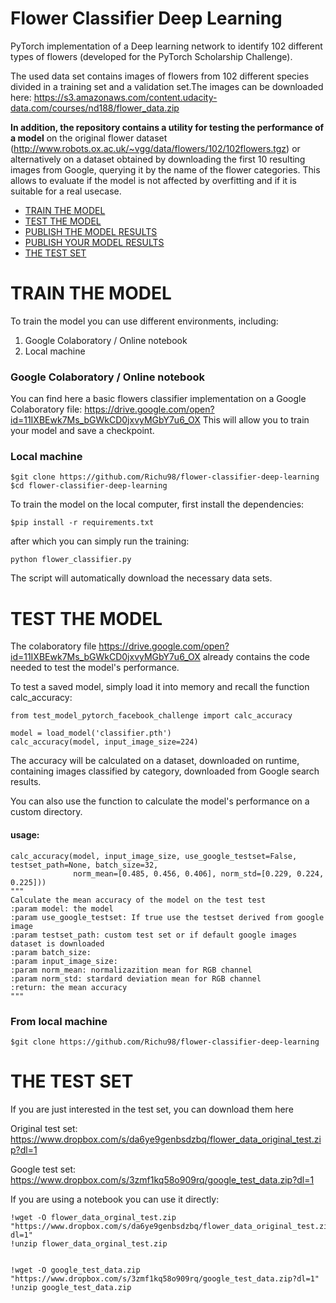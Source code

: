 # Flower Classifier Deep Learning

PyTorch implementation of a Deep learning network to identify 102 different types of flowers (developed for the PyTorch Scholarship Challenge).

The used data set contains images of flowers from 102 different species divided in a training set and a validation set.The images can be downloaded here: https://s3.amazonaws.com/content.udacity-data.com/courses/nd188/flower_data.zip

**In addition, the repository contains a utility for testing the performance of a model** on the original flower dataset (http://www.robots.ox.ac.uk/~vgg/data/flowers/102/102flowers.tgz) or alternatively on a dataset obtained by downloading the first 10 resulting images from Google, querying it by the name of the flower categories. This allows to evaluate if the model is not affected by overfitting and if it is suitable for a real usecase.


- [TRAIN THE MODEL](#TRAIN-THE-MODEL)
- [TEST THE MODEL](#TEST-THE-MODEL)
- [PUBLISH THE MODEL RESULTS](#PUBLISH-THE-MODEL-RESULTS)
- [PUBLISH YOUR MODEL RESULTS](#PUBLISH-YOUR-MODEL-RESULTS)
- [THE TEST SET](#THE-TEST-SET)

# TRAIN THE MODEL

To train the model you can use different environments, including:

1. Google Colaboratory / Online notebook
2. Local machine

### Google Colaboratory / Online notebook

You can find here a basic flowers classifier implementation on a Google Colaboratory file: https://drive.google.com/open?id=11IXBEwk7Ms_bGWkCD0jxvyMGbY7u6_OX
This will allow you to train your model and save a checkpoint.

### Local machine


    $git clone https://github.com/Richu98/flower-classifier-deep-learning
    $cd flower-classifier-deep-learning



To train the model on the local computer, first install the dependencies:

    $pip install -r requirements.txt

after which you can simply run the training:

    python flower_classifier.py

The script will automatically download the necessary data sets.

# TEST THE MODEL

The colaboratory file https://drive.google.com/open?id=11IXBEwk7Ms_bGWkCD0jxvyMGbY7u6_OX already contains the code needed to test the model's performance.

To test a saved model, simply load it into memory and recall the function calc_accuracy:


    from test_model_pytorch_facebook_challenge import calc_accuracy

    model = load_model('classifier.pth')
    calc_accuracy(model, input_image_size=224)


The accuracy will be calculated on a dataset, downloaded on runtime, containing images classified by category, downloaded from Google search results.

You can also use the function to calculate the model's performance on a custom directory.

#### usage:
    calc_accuracy(model, input_image_size, use_google_testset=False, testset_path=None, batch_size=32,
                  norm_mean=[0.485, 0.456, 0.406], norm_std=[0.229, 0.224, 0.225]))                        
    """
    Calculate the mean accuracy of the model on the test test
    :param model: the model
    :param use_google_testset: If true use the testset derived from google image
    :param testset_path: custom test set or if default google images dataset is downloaded
    :param batch_size:
    :param input_image_size:
    :param norm_mean: normalizazition mean for RGB channel
    :param norm_std: stardard deviation mean for RGB channel
    :return: the mean accuracy
    """


### From local machine


    $git clone https://github.com/Richu98/flower-classifier-deep-learning



# THE TEST SET

If you are just interested in the test set, you can download them here

Original test set: https://www.dropbox.com/s/da6ye9genbsdzbq/flower_data_original_test.zip?dl=1

Google test set: https://www.dropbox.com/s/3zmf1kq58o909rq/google_test_data.zip?dl=1

If you are using a notebook you can use it directly:



    !wget -O flower_data_orginal_test.zip "https://www.dropbox.com/s/da6ye9genbsdzbq/flower_data_original_test.zip?dl=1"
    !unzip flower_data_orginal_test.zip


    !wget -O google_test_data.zip "https://www.dropbox.com/s/3zmf1kq58o909rq/google_test_data.zip?dl=1"
    !unzip google_test_data.zip
